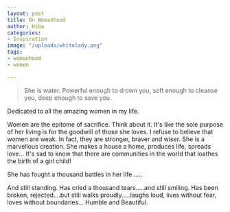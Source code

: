 ```yaml
---
layout: post
title: On Womanhood
author: Hiba
categories:
- Inspiration
image: "/uploads/whitelady.png"
tags:
- womanhood
- women

---
```

> She is water. Powerful enough to drown you, soft enough to cleanse you, deep enough to save you.

Dedicated to all the amazing women in my life.

Women are the epitome of sacrifice. Think about it. It's like the sole purpose of her living is for the goodwill of those she loves. I refuse to believe that women are weak. In fact, they are stronger, braver and wiser. She is a marvellous creation. She makes a house a home, produces life, spreads love... It's sad to know that there are communities in the world that loathes the birth of a girl child!

She has fought a thousand battles in her life .....

And still standing. Has cried a thousand tears.....and still smiling. Has been broken, rejected....but still walks proudly.....laughs loud, lives without fear, loves without boundaries... Humble and Beautiful.